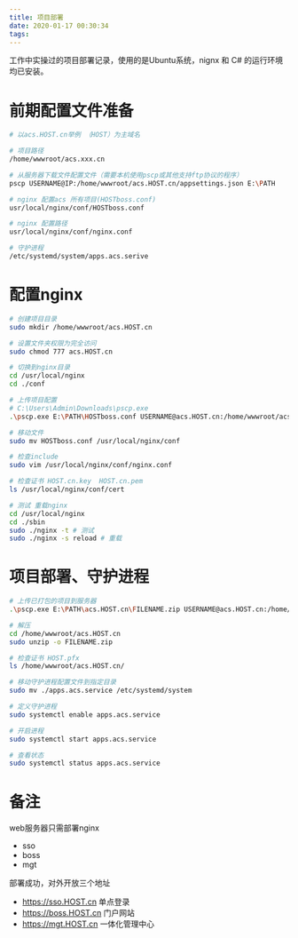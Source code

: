 ```yaml
---
title: 项目部署
date: 2020-01-17 00:30:34
tags:
---
```


工作中实操过的项目部署记录，使用的是Ubuntu系统，nignx 和 C# 的运行环境均已安装。

# 前期配置文件准备

```bash
# 以acs.HOST.cn举例 （HOST）为主域名

# 项目路径
/home/wwwroot/acs.xxx.cn

# 从服务器下载文件配置文件（需要本机使用pscp或其他支持ftp协议的程序）
pscp USERNAME@IP:/home/wwwroot/acs.HOST.cn/appsettings.json E:\PATH

# nginx 配置acs 所有项目(HOSTboss.conf)
usr/local/nginx/conf/HOSTboss.conf

# nginx 配置路径
usr/local/nginx/conf/nginx.conf

# 守护进程
/etc/systemd/system/apps.acs.serive
```

<!-- more -->

# 配置nginx

```bash
# 创建项目目录
sudo mkdir /home/wwwroot/acs.HOST.cn

# 设置文件夹权限为完全访问
sudo chmod 777 acs.HOST.cn

# 切换到nginx目录
cd /usr/local/nginx
cd ./conf

# 上传项目配置
# C:\Users\Admin\Downloads\pscp.exe
.\pscp.exe E:\PATH\HOSTboss.conf USERNAME@acs.HOST.cn:/home/wwwroot/acs.HOST.cn

# 移动文件
sudo mv HOSTboss.conf /usr/local/nginx/conf

# 检查include
sudo vim /usr/local/nginx/conf/nginx.conf

# 检查证书 HOST.cn.key  HOST.cn.pem
ls /usr/local/nginx/conf/cert

# 测试 重载nginx
cd /usr/local/nginx
cd ./sbin
sudo ./nginx -t # 测试
sudo ./nginx -s reload # 重载
```

# 项目部署、守护进程

```bash
# 上传已打包的项目到服务器
.\pscp.exe E:\PATH\acs.HOST.cn\FILENAME.zip USERNAME@acs.HOST.cn:/home/wwwroot/acs.HOST.cn

# 解压
cd /home/wwwroot/acs.HOST.cn
sudo unzip -o FILENAME.zip

# 检查证书 HOST.pfx
ls /home/wwwroot/acs.HOST.cn/

# 移动守护进程配置文件到指定目录
sudo mv ./apps.acs.service /etc/systemd/system

# 定义守护进程
sudo systemctl enable apps.acs.service

# 开启进程
sudo systemctl start apps.acs.service

# 查看状态
sudo systemctl status apps.acs.service
```

# 备注
web服务器只需部署nginx
- sso
- boss
- mgt


部署成功，对外开放三个地址
- https://sso.HOST.cn  单点登录
- https://boss.HOST.cn 门户网站
- https://mgt.HOST.cn  一体化管理中心
